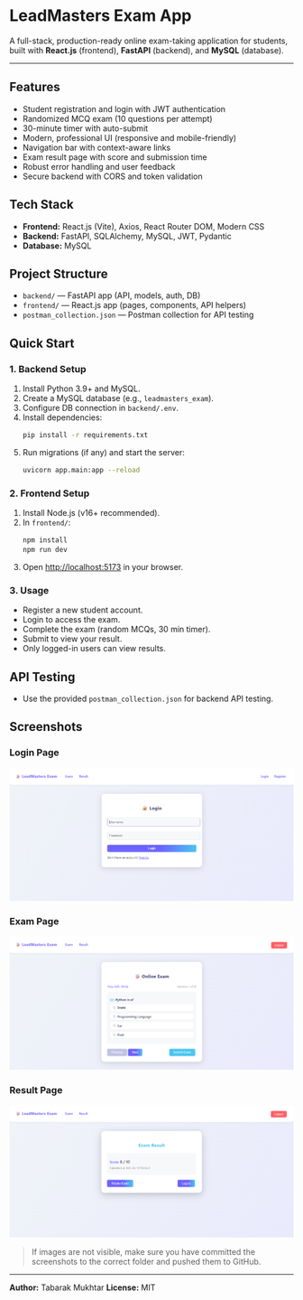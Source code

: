 
# LeadMasters Exam App

A full-stack, production-ready online exam-taking application for students, built with **React.js** (frontend), **FastAPI** (backend), and **MySQL** (database).

---

## Features
- Student registration and login with JWT authentication
- Randomized MCQ exam (10 questions per attempt)
- 30-minute timer with auto-submit
- Modern, professional UI (responsive and mobile-friendly)
- Navigation bar with context-aware links
- Exam result page with score and submission time
- Robust error handling and user feedback
- Secure backend with CORS and token validation

## Tech Stack
- **Frontend:** React.js (Vite), Axios, React Router DOM, Modern CSS
- **Backend:** FastAPI, SQLAlchemy, MySQL, JWT, Pydantic
- **Database:** MySQL

## Project Structure
- `backend/` — FastAPI app (API, models, auth, DB)
- `frontend/` — React.js app (pages, components, API helpers)
- `postman_collection.json` — Postman collection for API testing

## Quick Start

### 1. Backend Setup
1. Install Python 3.9+ and MySQL.
2. Create a MySQL database (e.g., `leadmasters_exam`).
3. Configure DB connection in `backend/.env`.
4. Install dependencies:
	```bash
	pip install -r requirements.txt
	```
5. Run migrations (if any) and start the server:
	```bash
	uvicorn app.main:app --reload
	```

### 2. Frontend Setup
1. Install Node.js (v16+ recommended).
2. In `frontend/`:
	```bash
	npm install
	npm run dev
	```
3. Open [http://localhost:5173](http://localhost:5173) in your browser.

### 3. Usage
- Register a new student account.
- Login to access the exam.
- Complete the exam (random MCQs, 30 min timer).
- Submit to view your result.
- Only logged-in users can view results.

## API Testing
- Use the provided `postman_collection.json` for backend API testing.

## Screenshots

### Login Page
![Login Page](frontend/screenshots/login.png)

### Exam Page
![Exam Page](frontend/screenshots/exam.png)

### Result Page
![Result Page](frontend/screenshots/result.png)

> If images are not visible, make sure you have committed the screenshots to the correct folder and pushed them to GitHub.

---

**Author:** Tabarak Mukhtar
**License:** MIT
